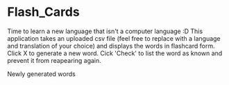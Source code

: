# Flash_Cards
Time to learn a new language that isn't a computer language :D   This application takes an uploaded csv file (feel free to replace with a language and translation of your choice) and displays the words in flashcard form. 
Click X to generate a new word.
Cick 'Check' to list the word as known and prevent it from reapearing again. 

Newly generated words 
